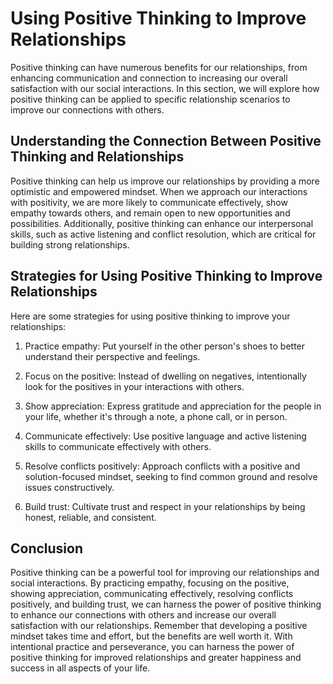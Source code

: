 Using Positive Thinking to Improve Relationships
===============================================================================================================

Positive thinking can have numerous benefits for our relationships, from enhancing communication and connection to increasing our overall satisfaction with our social interactions. In this section, we will explore how positive thinking can be applied to specific relationship scenarios to improve our connections with others.

Understanding the Connection Between Positive Thinking and Relationships
------------------------------------------------------------------------

Positive thinking can help us improve our relationships by providing a more optimistic and empowered mindset. When we approach our interactions with positivity, we are more likely to communicate effectively, show empathy towards others, and remain open to new opportunities and possibilities. Additionally, positive thinking can enhance our interpersonal skills, such as active listening and conflict resolution, which are critical for building strong relationships.

Strategies for Using Positive Thinking to Improve Relationships
---------------------------------------------------------------

Here are some strategies for using positive thinking to improve your relationships:

1. Practice empathy: Put yourself in the other person's shoes to better understand their perspective and feelings.

2. Focus on the positive: Instead of dwelling on negatives, intentionally look for the positives in your interactions with others.

3. Show appreciation: Express gratitude and appreciation for the people in your life, whether it's through a note, a phone call, or in person.

4. Communicate effectively: Use positive language and active listening skills to communicate effectively with others.

5. Resolve conflicts positively: Approach conflicts with a positive and solution-focused mindset, seeking to find common ground and resolve issues constructively.

6. Build trust: Cultivate trust and respect in your relationships by being honest, reliable, and consistent.

Conclusion
----------

Positive thinking can be a powerful tool for improving our relationships and social interactions. By practicing empathy, focusing on the positive, showing appreciation, communicating effectively, resolving conflicts positively, and building trust, we can harness the power of positive thinking to enhance our connections with others and increase our overall satisfaction with our relationships. Remember that developing a positive mindset takes time and effort, but the benefits are well worth it. With intentional practice and perseverance, you can harness the power of positive thinking for improved relationships and greater happiness and success in all aspects of your life.
